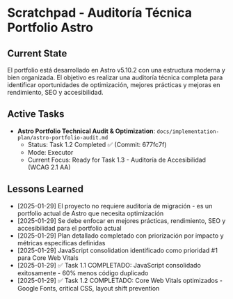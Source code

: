 # Scratchpad - Auditoría Técnica Portfolio Astro

## Current State

El portfolio está desarrollado en Astro v5.10.2 con una estructura moderna y bien organizada. El objetivo es realizar una auditoría técnica completa para identificar oportunidades de optimización, mejores prácticas y mejoras en rendimiento, SEO y accesibilidad.

## Active Tasks

- **Astro Portfolio Technical Audit & Optimization**: `docs/implementation-plan/astro-portfolio-audit.md`
  - Status: Task 1.2 Completed ✅ (Commit: 677fc7f)
  - Mode: Executor
  - Current Focus: Ready for Task 1.3 - Auditoría de Accesibilidad (WCAG 2.1 AA)

## Lessons Learned

- [2025-01-29] El proyecto no requiere auditoría de migración - es un portfolio actual de Astro que necesita optimización
- [2025-01-29] Se debe enfocar en mejores prácticas, rendimiento, SEO y accesibilidad para el portfolio actual
- [2025-01-29] Plan detallado completado con priorización por impacto y métricas específicas definidas
- [2025-01-29] JavaScript consolidation identificado como prioridad #1 para Core Web Vitals
- [2025-01-29] ✅ Task 1.1 COMPLETADO: JavaScript consolidado exitosamente - 60% menos código duplicado
- [2025-01-29] ✅ Task 1.2 COMPLETADO: Core Web Vitals optimizados - Google Fonts, critical CSS, layout shift prevention
